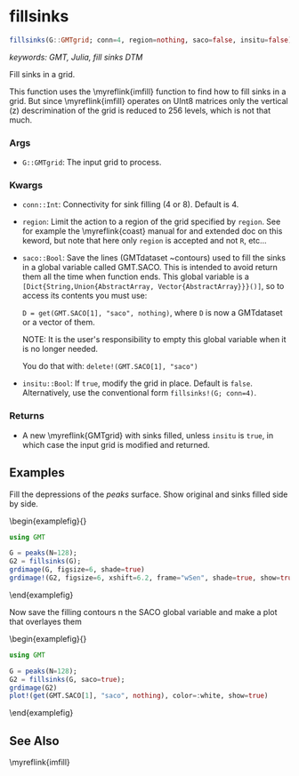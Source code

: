 # fillsinks

```julia
fillsinks(G::GMTgrid; conn=4, region=nothing, saco=false, insitu=false)
```

*keywords: GMT, Julia, fill sinks DTM*

Fill sinks in a grid.

This function uses the \myreflink{imfill} function to find how to fill sinks in a grid. But since \myreflink{imfill}
operates on UInt8 matrices only the vertical (z) descrimination of the grid is reduced to 256 levels,
which is not that much.

### Args
- `G::GMTgrid`: The input grid to process.

### Kwargs
- `conn::Int`: Connectivity for sink filling (4 or 8). Default is 4.

- `region`: Limit the action to a region of the grid specified by `region`. See for example the \myreflink{coast}
  manual for and extended doc on this keword, but note that here only `region` is accepted and not `R`, etc...

- `saco::Bool`: Save the lines (GMTdataset ~contours) used to fill the sinks in a global variable called
  GMT.SACO. This is intended to avoid return them all the time when function ends. This global variable
  is a ``[Dict{String,Union{AbstractArray, Vector{AbstractArray}}}()]``, so to access its contents you must use:

  ``D = get(GMT.SACO[1], "saco", nothing)``, where ``D`` is now a GMTdataset or a vector of them.

  NOTE: It is the user's responsibility to empty this global variable when it is no longer needed.

  You do that with: ``delete!(GMT.SACO[1], "saco")``

- `insitu::Bool`: If `true`, modify the grid in place. Default is `false`.
  Alternatively, use the conventional form ``fillsinks!(G; conn=4)``.

### Returns
- A new \myreflink{GMTgrid} with sinks filled, unless `insitu` is `true`, in which case the input grid is modified and returned.

Examples
--------

Fill the depressions of the _peaks_ surface. Show original and sinks filled side by side.

\begin{examplefig}{}
```julia
using GMT

G = peaks(N=128);
G2 = fillsinks(G);
grdimage(G, figsize=6, shade=true)
grdimage!(G2, figsize=6, xshift=6.2, frame="wSen", shade=true, show=true)
```
\end{examplefig}

Now save the filling contours n the SACO global variable and make a plot that overlayes them

\begin{examplefig}{}
```julia
using GMT

G = peaks(N=128);
G2 = fillsinks(G, saco=true);
grdimage(G2)
plot!(get(GMT.SACO[1], "saco", nothing), color=:white, show=true)
```
\end{examplefig}

See Also
--------

\myreflink{imfill}
